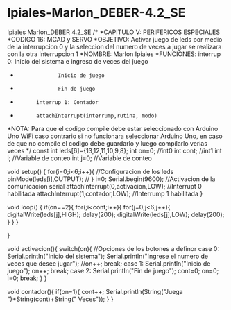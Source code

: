 # Ipiales-Marlon_DEBER-4.2_SE
Ipiales Marlon_DEBER 4.2_SE
/*
*CAPITULO V: PERIFERICOS ESPECIALES
*CODIGO 16: MCAD y SERVO
*OBJETIVO: Activar juego de leds por medio de la interrupcion 0 y la seleccion del numero de veces a jugar se realizara con la otra interrupcion 1 
*NOMBRE: Marlon Ipiales 
*FUNCIONES: interrup 0: Inicio del sistema e ingreso de veces del juego
*                  Inicio de juego
*                  Fin de juego
*           interrup 1: Contador
*           attachInterrupt(interrump,rutina, modo)
*NOTA: Para que el codigo compile debe estar seleccionado con Arduino Uno WiFi caso contrario si no funcionara seleccionar Arduino Uno, en caso de que no compile el codigo debe guardarlo y luego compilarlo verias veces
*/
const int leds[6]={13,12,11,10,9,8};
int on=0;      //int0
int cont;     //int1
int i;        //Variable de conteo 
int j=0;     //Variable de conteo  

void setup() {
  for(i=0;i<6;i++){          //Configuracion de los leds
    pinMode(leds[i],OUTPUT); //
  }
  i=0;
  Serial.begin(9600);           //Activacion de la comunicacion serial 
  attachInterrupt(0,activacion,LOW);    //Interrupt 0 habilitada
  attachInterrupt(1,contador,LOW);      //Interrump 1 habilitada
}

void loop() {
  if(on==2){
    for(;i<cont;i++){
      for(j=0;j<6;j++){
        digitalWrite(leds[j],HIGH);
        delay(200);
        digitalWrite(leds[j],LOW);
        delay(200);
      }
    }
  }

}

void activacion(){
  switch(on){        //Opciones de los botones a definor
  case 0:
   Serial.println("Inicio del sistema");
   Serial.println("Ingrese el numero de veces que desee jugar");
   //on++;
  break;
  case 1:
    Serial.println("Inicio de juego");
    on++;
  break;
  case 2:
    Serial.println("Fin de juego");
    cont=0; 
    on=0;
    i=0;
  break;
  }
}

void contador(){
  if(on=1){
    cont++;
    Serial.println(String("Juega ")+String(cont)+String(" Veces"));
  }
}
